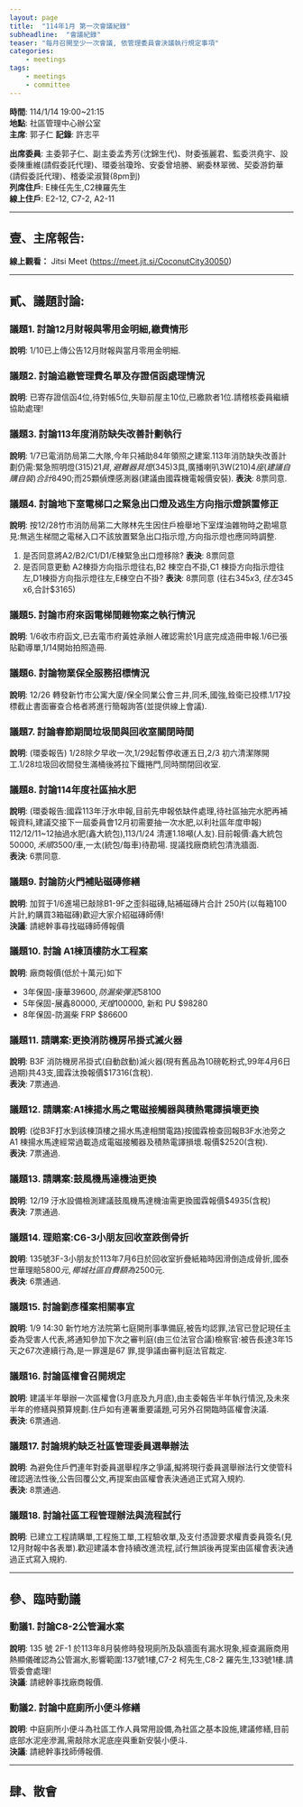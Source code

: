 ```yaml
---
layout: page
title:  "114年1月 第一次會議紀錄"
subheadline:  "會議紀錄"
teaser: "每月召開至少一次會議, 依管理委員會決議執行規定事項"
categories:
    - meetings
tags:
    - meetings
    - committee
---
```

**時間**: 114/1/14 19:00~21:15<br>
**地點**: 社區管理中心辦公室<br>
**主席**: 郭子仁<b4>
**記錄**: 許志平<b4>

**出席委員**: 主委郭子仁、副主委孟秀芳(沈錦生代)、財委張麗君、監委洪堯宇、設委陳重維(請假委託代理)、環委翁瓊玲、安委曾培勝、網委林翠微、契委游鈞華(請假委託代理)、稽委梁淑賢(8pm到)<br>
**列席住戶**: E棟任先生,C2棟羅先生<br>
**線上住戶**: E2-12, C7-2, A2-11<br>

---
## 壹、主席報告:
**線上觀看：** Jitsi Meet (https://meet.jit.si/CoconutCity30050)

---
## 貳、議題討論:

### 議題1. 討論12月財報與零用金明細,繳費情形
**說明**: 1/10已上傳公告12月財報與當月零用金明細.

### 議題2. 討論追繳管理費名單及存證信函處理情況
**說明**: 已寄存證信函4位,待對帳5位,失聯前屋主10位,已繳款者1位.請稽核委員繼續協助處理!

### 議題3. 討論113年度消防缺失改善計劃執行
**說明**: 1/7已電消防局第二大隊,今年只補助84年領照之建案.113年消防缺失改善計劃仍需:緊急照明燈($315)21 具,避難器具燈($345)3具,廣播喇叭3W($210)4座(建議自購自裝)合計$8490;而25顆偵煙感測器(建議由國霖機電報價安裝).
**表決**: 8票同意.

### 議題4. 討論地下室電梯口之緊急出口燈及逃生方向指示燈誤置修正
**說明**: 按12/28竹市消防局第二大隊林先生因住戶檢舉地下室煤油雜物時之勘場意見:無逃生梯間之電梯入口不該放置緊急出口指示燈,方向指示燈也應同時調整.
1) 是否同意將A2/B2/C1/D1/E棟緊急出口燈移除?
**表決**: 8票同意
2) 是否同意更動 A2棟掛方向指示燈往右,B2 棟空白不掛,C1 棟掛方向指示燈往左,D1棟掛方向指示燈往左,E棟空白不掛?
**表決**: 8票同意
(往右$345 x3,往左$345 x6,合計$3165)

### 議題5. 討論市府來函電梯間雜物案之執行情況
**說明**: 1/6收市府函文,已去電市府黃姓承辦人確認需於1月底完成造冊申報.1/6已張貼勸導單,1/14開始拍照造冊.

### 議題6. 討論物業保全服務招標情況
**說明**: 12/26 轉發新竹市公寓大廈/保全同業公會三井,同禾,國強,銓衛已投標.1/17投標截止書面審查合格者將進行簡報詢答(並提供線上會議).

### 議題7. 討論春節期間垃圾間與回收室關閉時間
**說明**: (環委報告) 1/28除夕早收一次,1/29起暫停收運五日,2/3 初六清潔隊開工.1/28垃圾回收間發生滿桶後將拉下鐵捲門,同時關閉回收室.

### 議題8. 討論114年度社區抽水肥
**說明**: (環委報告:國霖113年汙水申報,目前先申報依缺件處理,待社區抽完水肥再補報資料,建議交接下一屆委員會12月初需要抽一次水肥,以利社區年度申報) 112/12/11~12抽過水肥(鑫大統包),113/1/24 清運1.18噸(人友).目前報價:鑫大統包$50000,禾順$3500/車,一太(統包/每車)待勘場. 提議找廠商統包清洗牆面.<br>
**表決**: 6票同意.<br>

### 議題9. 討論防火門補貼磁磚修繕
**說明**: 加賀于1/6進場已敲除B1-9F之歪斜磁磚,貼補磁磚片合計 250片(以每箱100片計,約購買3箱磁磚)歡迎大家介紹磁磚師傅!<br>
**決議**: 請總幹事尋找磁磚師傅報價<br>

### 議題10. 討論 A1棟頂樓防水工程案
**說明**: 廠商報價(低於十萬元)如下<br>
*   3年保固-康華$39600,防漏柴彈泥$58100
*   5年保固-展鑫$80000, 天煌$100000, 新和 PU $98280
*   8年保固-防漏柴 FRP $86600

### 議題11. 請購案:更換消防機房吊掛式滅火器
**說明**: B3F 消防機房吊掛式(自動啟動)滅火器(現有舊品為10磅乾粉式,99年4月6日過期)共43支,國霖汰換報價$17316(含稅).<br>
**表決**: 7票通過.<br>

### 議題12. 請購案:A1棟揚水馬之電磁接觸器與積熱電譯損壞更換
**說明**: (從B3F打水到該棟頂樓之揚水馬達相關電路)按國霖檢查回報B3F水池旁之A1 棟揚水馬達經常過載造成電磁接觸器及積熱電譯損壞.報價$2520(含稅).<br>
**表決**: 7票通過.<br>

### 議題13. 請購案:鼓風機馬達機油更換
**說明**: 12/19 汙水設備檢測建議鼓風機馬達機油需更換國霖報價$4935(含稅)<br>
**表決**: 7票通過.<br>

### 議題14. 理賠案:C6-3小朋友回收室跌倒骨折
**說明**: 135號3F-3小朋友於113年7月6日於回收室折疊紙箱時因滑倒造成骨折,國泰世華理賠$5800元,椰城社區自費額為$2500元.<br>
**表決**: 6票通過.<br>

### 議題15. 討論劉彥槿案相關事宜
**說明**: 1/9 14:30 新竹地方法院第七庭開刑事準備庭,被告均認罪,法官已登記現任主委為受害人代表,將通知參加下次之審判庭(由三位法官合議)檢察官:被告長達3年15天之67次連續行為,是一罪還是67 罪,提爭議由審判庭法官裁定.<br>

### 議題16. 討論區權會召開規定
**說明**: 建議半年舉辦一次區權會(3月底及九月底),由主委報告半年執行情況,及未來半年的修繕與預算規劃.住戶如有連署重要議題,可另外召開臨時區權會決議.<br>
**表決**: 6票通過.<br>

### 議題17. 討論規約缺乏社區管理委員選舉辦法
**說明**: 為避免住戶們連年對委員選舉程序之爭議,擬將現行委員選舉辦法行文使管科確認適法性後,公告回覆公文,再提案由區權會表決通過正式寫入規約.<br>
**表決**: 8票通過.<br>

### 議題18. 討論社區工程管理辦法與流程試行
**說明**: 已建立工程請購單,工程施工單,工程驗收單,及支付憑證要求權責委員簽名(見12月財報中各表單).歡迎建議本會持續改進流程,試行無誤後再提案由區權會表決通過正式寫入規約.<br>

---
## 參、臨時動議

### 動議1. 討論C8-2公管漏水案
**說明**: 135 號 2F-1 於113年8月裝修時發現廁所及臥牆面有漏水現象,經查漏廠商用熱顯儀確認為公管漏水,影響範圍:137號1樓,C7-2 柯先生,C8-2 羅先生,133號1樓.請管委會處理!<br>
**決議**: 請總幹事找廠商報價.<br>

### 動議2. 討論中庭廁所小便斗修繕
**說明**: 中庭廁所小便斗為社區工作人員常用設備,為社區之基本設施,建議修繕,目前底部水泥座滲漏,需敲除水泥底座與重新安裝小便斗.<br>
**決議**: 請總幹事找師傅報價.<br>

---
## 肆、散會
